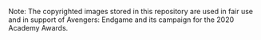 Note: The copyrighted images stored in this repository are used in fair use and in support of Avengers: Endgame and its campaign for the 2020 Academy Awards.